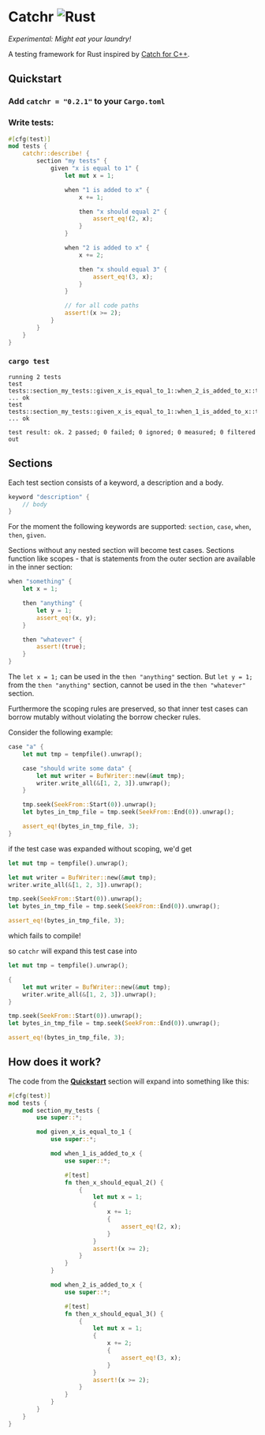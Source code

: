 # Catchr ![Rust](https://github.com/Dzejkop/catchr/workflows/Rust/badge.svg)
*Experimental: Might eat your laundry!*

A testing framework for Rust inspired by [Catch for C++](https://github.com/catchorg/Catch2).

## Quickstart

### Add `catchr = "0.2.1"` to your `Cargo.toml`

### Write tests:
```rust
#[cfg(test)]
mod tests {
    catchr::describe! {
        section "my tests" {
            given "x is equal to 1" {
                let mut x = 1;

                when "1 is added to x" {
                    x += 1;

                    then "x should equal 2" {
                        assert_eq!(2, x);
                    }
                }

                when "2 is added to x" {
                    x += 2;

                    then "x should equal 3" {
                        assert_eq!(3, x);
                    }
                }

                // for all code paths
                assert!(x >= 2);
            }
        }
    }
}
```

### `cargo test`
```
running 2 tests
test tests::section_my_tests::given_x_is_equal_to_1::when_2_is_added_to_x::then_x_should_equal_3 ... ok
test tests::section_my_tests::given_x_is_equal_to_1::when_1_is_added_to_x::then_x_should_equal_2 ... ok

test result: ok. 2 passed; 0 failed; 0 ignored; 0 measured; 0 filtered out
```

## Sections
Each test section consists of a keyword, a description and a body.

```rust
keyword "description" {
    // body
}
```

For the moment the following keywords are supported: `section`, `case`, `when`, `then`, `given`.

Sections without any nested section will become test cases. Sections function like scopes - that is statements from the outer section are available in the inner section:

```rust
when "something" {
    let x = 1;

    then "anything" {
        let y = 1;
        assert_eq!(x, y);
    }

    then "whatever" {
        assert!(true);
    }
}
```

The `let x = 1;` can be used in the `then "anything"` section. But `let y = 1;` from the `then "anything"` section, cannot be used in the `then "whatever"` section.

Furthermore the scoping rules are preserved, so that inner test cases can borrow mutably without violating the borrow checker rules.

Consider the following example:

```rust
case "a" {
    let mut tmp = tempfile().unwrap();

    case "should write some data" {
        let mut writer = BufWriter::new(&mut tmp);
        writer.write_all(&[1, 2, 3]).unwrap();
    }

    tmp.seek(SeekFrom::Start(0)).unwrap();
    let bytes_in_tmp_file = tmp.seek(SeekFrom::End(0)).unwrap();

    assert_eq!(bytes_in_tmp_file, 3);
}
```

if the test case was expanded without scoping, we'd get
```rust
let mut tmp = tempfile().unwrap();

let mut writer = BufWriter::new(&mut tmp);
writer.write_all(&[1, 2, 3]).unwrap();

tmp.seek(SeekFrom::Start(0)).unwrap();
let bytes_in_tmp_file = tmp.seek(SeekFrom::End(0)).unwrap();

assert_eq!(bytes_in_tmp_file, 3);
```

which fails to compile!

so `catchr` will expand this test case into
```rust
let mut tmp = tempfile().unwrap();

{
    let mut writer = BufWriter::new(&mut tmp);
    writer.write_all(&[1, 2, 3]).unwrap();
}

tmp.seek(SeekFrom::Start(0)).unwrap();
let bytes_in_tmp_file = tmp.seek(SeekFrom::End(0)).unwrap();

assert_eq!(bytes_in_tmp_file, 3);
```

## How does it work?

The code from the [**Quickstart**](##Quickstart) section will expand into something like this:
```rust
#[cfg(test)]
mod tests {
    mod section_my_tests {
        use super::*;

        mod given_x_is_equal_to_1 {
            use super::*;

            mod when_1_is_added_to_x {
                use super::*;

                #[test]
                fn then_x_should_equal_2() {
                    {
                        let mut x = 1;
                        {
                            x += 1;
                            {
                                assert_eq!(2, x);
                            }
                        }
                        assert!(x >= 2);
                    }
                }
            }

            mod when_2_is_added_to_x {
                use super::*;

                #[test]
                fn then_x_should_equal_3() {
                    {
                        let mut x = 1;
                        {
                            x += 2;
                            {
                                assert_eq!(3, x);
                            }
                        }
                        assert!(x >= 2);
                    }
                }
            }
        }
    }
}
```